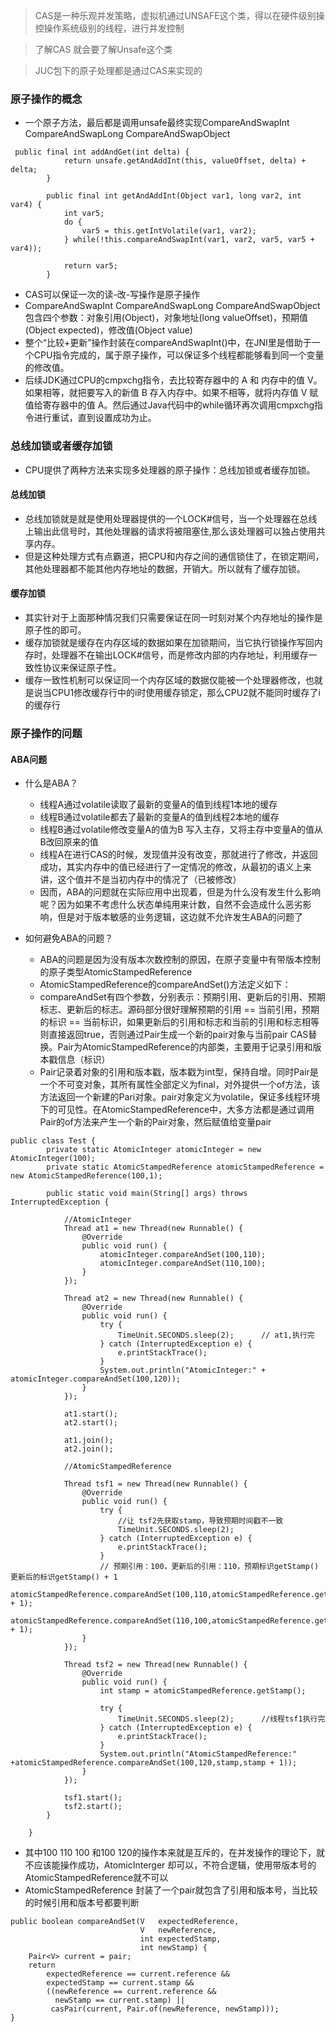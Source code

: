 > CAS是一种乐观并发策略，虚拟机通过UNSAFE这个类，得以在硬件级别操控操作系统级别的线程，进行并发控制

> 了解CAS 就会要了解Unsafe这个类

> JUC包下的原子处理都是通过CAS来实现的


### 原子操作的概念
- 一个原子方法，最后都是调用unsafe最终实现CompareAndSwapInt CompareAndSwapLong  CompareAndSwapObject
```text
 public final int addAndGet(int delta) {
	        return unsafe.getAndAddInt(this, valueOffset, delta) + delta;
	    }
	
	    public final int getAndAddInt(Object var1, long var2, int var4) {
	        int var5;
	        do {
	            var5 = this.getIntVolatile(var1, var2);
	        } while(!this.compareAndSwapInt(var1, var2, var5, var5 + var4));
	
	        return var5;
	    }

```
- CAS可以保证一次的读-改-写操作是原子操作
- CompareAndSwapInt CompareAndSwapLong  CompareAndSwapObject 包含四个参数：对象引用(Object)，对象地址(long valueOffset)，预期值(Object expected)，修改值(Object value)
- 整个“比较+更新”操作封装在compareAndSwapInt()中，在JNI里是借助于一个CPU指令完成的，属于原子操作，可以保证多个线程都能够看到同一个变量的修改值。
- 后续JDK通过CPU的cmpxchg指令，去比较寄存器中的 A 和 内存中的值 V。如果相等，就把要写入的新值 B 存入内存中。如果不相等，就将内存值 V 赋值给寄存器中的值 A。然后通过Java代码中的while循环再次调用cmpxchg指令进行重试，直到设置成功为止。


### 总线加锁或者缓存加锁
- CPU提供了两种方法来实现多处理器的原子操作：总线加锁或者缓存加锁。

#### 总线加锁
- 总线加锁就是就是使用处理器提供的一个LOCK#信号，当一个处理器在总线上输出此信号时，其他处理器的请求将被阻塞住,那么该处理器可以独占使用共享内存。
- 但是这种处理方式有点霸道，把CPU和内存之间的通信锁住了，在锁定期间，其他处理器都不能其他内存地址的数据，开销大。所以就有了缓存加锁。

#### 缓存加锁
- 其实针对于上面那种情况我们只需要保证在同一时刻对某个内存地址的操作是原子性的即可。
- 缓存加锁就是缓存在内存区域的数据如果在加锁期间，当它执行锁操作写回内存时，处理器不在输出LOCK#信号，而是修改内部的内存地址，利用缓存一致性协议来保证原子性。
- 缓存一致性机制可以保证同一个内存区域的数据仅能被一个处理器修改，也就是说当CPU1修改缓存行中的i时使用缓存锁定，那么CPU2就不能同时缓存了i的缓存行

### 原子操作的问题
#### ABA问题
- 什么是ABA？
    - 线程A通过volatile读取了最新的变量A的值到线程1本地的缓存
    - 线程B通过volatile都去了最新的变量A的值到线程2本地的缓存
    - 线程B通过volatile修改变量A的值为B 写入主存，又将主存中变量A的值从B改回原来的值
    - 线程A在进行CAS的时候，发现值并没有改变，那就进行了修改，并返回成功，其实内存中的值已经进行了一定情况的修改，从最初的语义上来讲，这个值并不是当初内存中的情况了（已被修改）
    - 因而，ABA的问题就在实际应用中出现着，但是为什么没有发生什么影响呢？因为如果不考虑什么状态单纯用来计数，自然不会造成什么恶劣影响，但是对于版本敏感的业务逻辑，这边就不允许发生ABA的问题了

- 如何避免ABA的问题？
    - ABA的问题是因为没有版本次数控制的原因，在原子变量中有带版本控制的原子类型AtomicStampedReference
    - AtomicStampedReference的compareAndSet()方法定义如下：
    - compareAndSet有四个参数，分别表示：预期引用、更新后的引用、预期标志、更新后的标志。源码部分很好理解预期的引用 == 当前引用，预期的标识 == 当前标识，如果更新后的引用和标志和当前的引用和标志相等则直接返回true，否则通过Pair生成一个新的pair对象与当前pair CAS替换。Pair为AtomicStampedReference的内部类，主要用于记录引用和版本戳信息（标识）
    - Pair记录着对象的引用和版本戳，版本戳为int型，保持自增。同时Pair是一个不可变对象，其所有属性全部定义为final，对外提供一个of方法，该方法返回一个新建的Pari对象。pair对象定义为volatile，保证多线程环境下的可见性。在AtomicStampedReference中，大多方法都是通过调用Pair的of方法来产生一个新的Pair对象，然后赋值给变量pair
```text
public class Test {
	    private static AtomicInteger atomicInteger = new AtomicInteger(100);
	    private static AtomicStampedReference atomicStampedReference = new AtomicStampedReference(100,1);
	
	    public static void main(String[] args) throws InterruptedException {
	
	        //AtomicInteger
	        Thread at1 = new Thread(new Runnable() {
	            @Override
	            public void run() {
	                atomicInteger.compareAndSet(100,110);
	                atomicInteger.compareAndSet(110,100);
	            }
	        });
	
	        Thread at2 = new Thread(new Runnable() {
	            @Override
	            public void run() {
	                try {
	                    TimeUnit.SECONDS.sleep(2);      // at1,执行完
	                } catch (InterruptedException e) {
	                    e.printStackTrace();
	                }
	                System.out.println("AtomicInteger:" + atomicInteger.compareAndSet(100,120));
	            }
	        });
	
	        at1.start();
	        at2.start();
	
	        at1.join();
	        at2.join();
	
	        //AtomicStampedReference
	
	        Thread tsf1 = new Thread(new Runnable() {
	            @Override
	            public void run() {
	                try {
	                    //让 tsf2先获取stamp，导致预期时间戳不一致
	                    TimeUnit.SECONDS.sleep(2);
	                } catch (InterruptedException e) {
	                    e.printStackTrace();
	                }
	                // 预期引用：100，更新后的引用：110，预期标识getStamp() 更新后的标识getStamp() + 1
	                atomicStampedReference.compareAndSet(100,110,atomicStampedReference.getStamp(),atomicStampedReference.getStamp() + 1);
	                atomicStampedReference.compareAndSet(110,100,atomicStampedReference.getStamp(),atomicStampedReference.getStamp() + 1);
	            }
	        });
	
	        Thread tsf2 = new Thread(new Runnable() {
	            @Override
	            public void run() {
	                int stamp = atomicStampedReference.getStamp();
	
	                try {
	                    TimeUnit.SECONDS.sleep(2);      //线程tsf1执行完
	                } catch (InterruptedException e) {
	                    e.printStackTrace();
	                }
	                System.out.println("AtomicStampedReference:" +atomicStampedReference.compareAndSet(100,120,stamp,stamp + 1));
	            }
	        });
	
	        tsf1.start();
	        tsf2.start();
	    }
	
	}
```
- 其中100 110 100 和100  120的操作本来就是互斥的，在并发操作的理论下，就不应该能操作成功，AtomicInterger 却可以，不符合逻辑，使用带版本号的AtomicStampedReference就不可以
- AtomicStampedReference 封装了一个pair就包含了引用和版本号，当比较的时候引用和版本号都要判断
```text
public boolean compareAndSet(V   expectedReference,
                             V   newReference,
                             int expectedStamp,
                             int newStamp) {
    Pair<V> current = pair;
    return
        expectedReference == current.reference &&
        expectedStamp == current.stamp &&
        ((newReference == current.reference &&
          newStamp == current.stamp) ||
         casPair(current, Pair.of(newReference, newStamp)));
}
```


    



